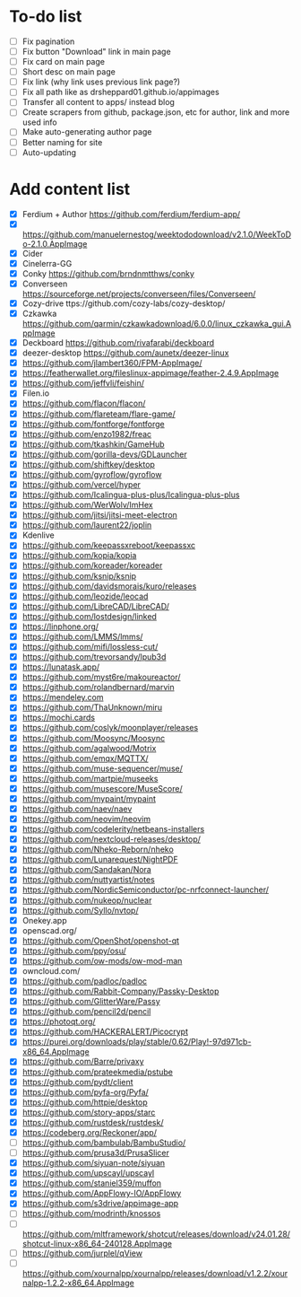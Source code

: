 # To-do list

- [ ] Fix pagination
- [ ] Fix button "Download" link in main page
- [ ] Fix card on main page
- [ ] Short desc on main page
- [ ] Fix link (why link uses previous link page?)
- [ ] Fix all path like as drsheppard01.github.io/appimages
- [ ] Transfer all content to apps/ instead blog
- [ ] Create scrapers from github, package.json, etc for author, link and more used info
- [ ] Make auto-generating author page
- [ ] Better naming for site
- [ ] Auto-updating

# Add content list
- [x] Ferdium + Author https://github.com/ferdium/ferdium-app/
- [x] https://github.com/manuelernestog/weektododownload/v2.1.0/WeekToDo-2.1.0.AppImage
- [x] Cider
- [x] Cinelerra-GG
- [x] Conky https://github.com/brndnmtthws/conky
- [x] Converseen https://sourceforge.net/projects/converseen/files/Converseen/
- [x] Cozy-drive ttps://github.com/cozy-labs/cozy-desktop/
- [x] Czkawka https://github.com/qarmin/czkawkadownload/6.0.0/linux_czkawka_gui.AppImage
- [x] Deckboard https://github.com/rivafarabi/deckboard
- [x] deezer-desktop https://github.com/aunetx/deezer-linux
- [x] https://github.com/jlambert360/FPM-AppImage/
- [x] https://featherwallet.org/fileslinux-appimage/feather-2.4.9.AppImage
- [x] https://github.com/jeffvli/feishin/
- [x] Filen.io
- [x] https://github.com/flacon/flacon/
- [x] https://github.com/flareteam/flare-game/
- [x] https://github.com/fontforge/fontforge
- [x] https://github.com/enzo1982/freac
- [x] https://github.com/tkashkin/GameHub
- [x] https://github.com/gorilla-devs/GDLauncher
- [x] https://github.com/shiftkey/desktop
- [x] https://github.com/gyroflow/gyroflow
- [x] https://github.com/vercel/hyper
- [x] https://github.com/Icalingua-plus-plus/Icalingua-plus-plus
- [x] https://github.com/WerWolv/ImHex
- [x] https://github.com/jitsi/jitsi-meet-electron
- [x] https://github.com/laurent22/joplin
- [x] Kdenlive
- [x] https://github.com/keepassxreboot/keepassxc
- [x] https://github.com/kopia/kopia
- [x] https://github.com/koreader/koreader
- [x] https://github.com/ksnip/ksnip
- [x] https://github.com/davidsmorais/kuro/releases
- [x] https://github.com/leozide/leocad
- [x] https://github.com/LibreCAD/LibreCAD/
- [x] https://github.com/lostdesign/linked
- [x] https://linphone.org/
- [x] https://github.com/LMMS/lmms/
- [x] https://github.com/mifi/lossless-cut/
- [x] https://github.com/trevorsandy/lpub3d
- [x] https://lunatask.app/
- [x] https://github.com/myst6re/makoureactor/
- [x] https://github.com/rolandbernard/marvin
- [x] https://mendeley.com
- [x] https://github.com/ThaUnknown/miru
- [x] https://mochi.cards
- [x] https://github.com/coslyk/moonplayer/releases
- [x] https://github.com/Moosync/Moosync
- [x] https://github.com/agalwood/Motrix
- [x] https://github.com/emqx/MQTTX/
- [x] https://github.com/muse-sequencer/muse/
- [x] https://github.com/martpie/museeks
- [x] https://github.com/musescore/MuseScore/
- [x] https://github.com/mypaint/mypaint
- [x] https://github.com/naev/naev
- [x] https://github.com/neovim/neovim
- [x] https://github.com/codelerity/netbeans-installers
- [x] https://github.com/nextcloud-releases/desktop/
- [x] https://github.com/Nheko-Reborn/nheko
- [x] https://github.com/Lunarequest/NightPDF
- [x] https://github.com/Sandakan/Nora
- [x] https://github.com/nuttyartist/notes
- [x] https://github.com/NordicSemiconductor/pc-nrfconnect-launcher/
- [x] https://github.com/nukeop/nuclear
- [x] https://github.com/Syllo/nvtop/
- [x] Onekey.app
- [x] openscad.org/
- [x] https://github.com/OpenShot/openshot-qt
- [x] https://github.com/ppy/osu/
- [x] https://github.com/ow-mods/ow-mod-man
- [x] owncloud.com/
- [x] https://github.com/padloc/padloc
- [x] https://github.com/Rabbit-Company/Passky-Desktop
- [x] https://github.com/GlitterWare/Passy
- [x] https://github.com/pencil2d/pencil
- [x] https://photoqt.org/
- [x] https://github.com/HACKERALERT/Picocrypt
- [x] https://purei.org/downloads/play/stable/0.62/Play!-97d971cb-x86_64.AppImage
- [x] https://github.com/Barre/privaxy
- [x] https://github.com/prateekmedia/pstube
- [x] https://github.com/pydt/client
- [x] https://github.com/pyfa-org/Pyfa/
- [x] https://github.com/httpie/desktop
- [x] https://github.com/story-apps/starc
- [x] https://github.com/rustdesk/rustdesk/
- [x] https://codeberg.org/Reckoner/app/
- [ ] https://github.com/bambulab/BambuStudio/
- [ ] https://github.com/prusa3d/PrusaSlicer
- [x] https://github.com/siyuan-note/siyuan
- [x] https://github.com/upscayl/upscayl
- [x] https://github.com/staniel359/muffon
- [x] https://github.com/AppFlowy-IO/AppFlowy
- [x] https://github.com/s3drive/appimage-app
- [ ] https://github.com/modrinth/knossos
- [ ] https://github.com/mltframework/shotcut/releases/download/v24.01.28/shotcut-linux-x86_64-240128.AppImage
- [ ] https://github.com/jurplel/qView
- [ ] https://github.com/xournalpp/xournalpp/releases/download/v1.2.2/xournalpp-1.2.2-x86_64.AppImage
